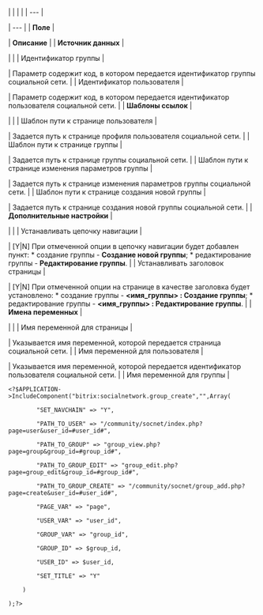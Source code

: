 |  |  |  |
| --- |

| --- |
| **Поле** |

| **Описание** |
| **Источник данных** |

| |
| Идентификатор группы |

| Параметр содержит код, в котором передается идентификатор группы социальной сети. |
| Идентификатор пользователя |

| Параметр содержит код, в котором передается идентификатор пользователя социальной сети. |
| **Шаблоны ссылок** |

| |
| Шаблон пути к странице пользователя |

| Задается путь к странице профиля пользователя социальной сети. |
| Шаблон пути к странице группы |

| Задается путь к странице группы социальной сети. |
| Шаблон пути к странице изменения параметров группы |

| Задается путь к странице изменения параметров группы социальной сети. |
| Шаблон пути к странице создания новой группы |

| Задается путь к странице создания новой группы социальной сети. |
| **Дополнительные настройки** |

| |
| Устанавливать цепочку навигации |

| [Y|N] При отмеченной опции в цепочку навигации будет добавлен пункт:  * создание группы - **Создание новой группы**; * редактирование группы - **Редактирование группы**. |
| Устанавливать заголовок страницы |

| [Y|N] При отмеченной опции на странице в качестве заголовка будет установлено:  * создание группы - **<имя\_группы> : Создание группы**; * редактирование группы - **<имя\_группы> : Редактирование группы**. |
| **Имена переменных** |

| |
| Имя переменной для страницы |

| Указывается имя переменной, которой передается страница социальной сети. |
| Имя переменной для пользователя |

| Указывается имя переменной, которой передается идентификатор пользователя социальной сети. |
| Имя переменной для группы |

```
<?$APPLICATION->IncludeComponent("bitrix:socialnetwork.group_create","",Array(

        "SET_NAVCHAIN" => "Y", 

        "PATH_TO_USER" => "/community/socnet/index.php?page=user&user_id=#user_id#", 

        "PATH_TO_GROUP" => "group_view.php?page=group&group_id=#group_id#", 

        "PATH_TO_GROUP_EDIT" => "group_edit.php?page=group_edit&group_id=#group_id#", 

        "PATH_TO_GROUP_CREATE" => "/community/socnet/group_add.php?page=create&user_id=#user_id#", 

        "PAGE_VAR" => "page", 

        "USER_VAR" => "user_id", 

        "GROUP_VAR" => "group_id", 

        "GROUP_ID" => $group_id, 

        "USER_ID" => $user_id, 

        "SET_TITLE" => "Y" 

    )

);?>


```